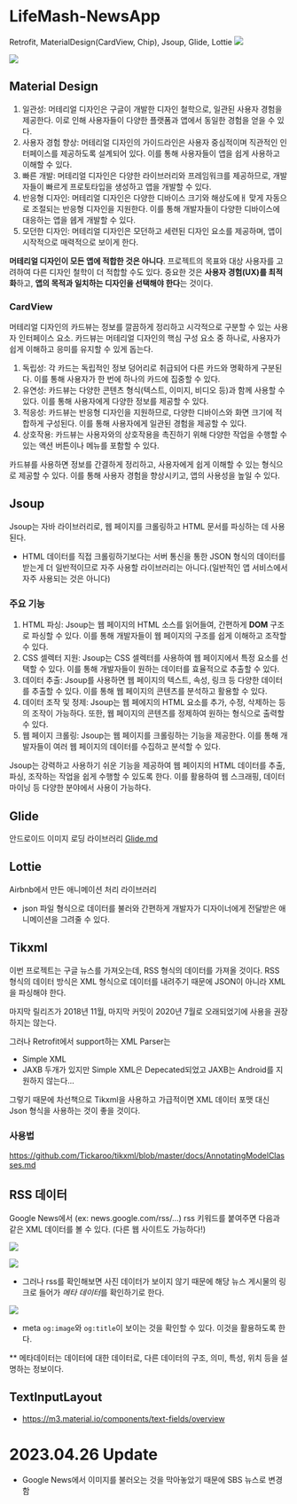 # LifeMash-NewsApp

Retrofit, MaterialDesign(CardView, Chip), Jsoup, Glide, Lottie
![](gif/use_ex.gif)

![](gif/use_lottie.gif)

## Material Design

1. 일관성: 머테리얼 디자인은 구글이 개발한 디자인 철학으로, 일관된 사용자 경험을 제공한다. 이로 인해 사용자들이 다양한 플랫폼과 앱에서 동일한 경험을 얻을 수 있다.
2. 사용자 경험 향상: 머테리얼 디자인의 가이드라인은 사용자 중심적이며 직관적인 인터페이스를 제공하도록 설계되어 있다. 이를 통해 사용자들이 앱을 쉽게 사용하고 이해할 수 있다.
3. 빠른 개발: 머테리얼 디자인은 다양한 라이브러리와 프레임워크를 제공하므로, 개발자들이 빠르게 프로토타입을 생성하고 앱을 개발할 수 있다.
4. 반응형 디자인: 머테리얼 디자인은 다양한 디바이스 크기와 해상도에ㅐ 맞게 자동으로 조절되는 반응형 디자인을 지원한다. 이를 통해 개발자들이 다양한 디바이스에 대응하는 앱을
   쉡게 개발할 수 있다.
5. 모던한 디자인: 머테리얼 디자인은 모던하고 세련된 디자인 요소를 제공하며, 앱이 시작적으로 매력적으로 보이게 한다.

**머테리얼 디자인이 모든 앱에 적합한 것은 아니다**. 프로젝트의 목표와 대상 사용자를 고려하여 다른 디자인 철학이 더 적합할 수도 있다. 중요한 것은 **사용자 경험(UX)를
최적화**하고,
**앱의 목적과 일치하는 디자인을 선택해야 한다**는 것이다.

### CardView

머테리얼 디자인의 카드뷰는 정보를 깔끔하게 정리하고 시각적으로 구분할 수 있는 사용자 인터페이스 요소.
카드뷰는 머테리얼 디자인의 핵심 구성 요소 중 하나로, 사용자가 쉽게 이해하고 응미를 유지할 수 있게 돕는다.

1. 독립성: 각 카드는 독립적인 정보 덩어리로 취급되어 다른 카드와 명확하게 구분된다. 이를 통해 사용자가 한 번에 하나의 카드에 집중할 수 있다.
2. 유연성: 카드뷰는 다양한 콘텐츠 형식(텍스트, 이미지, 비디오 등)과 함께 사용할 수 있다. 이를 통해 사용자에게 다양한 정보를 제공할 수 있다.
3. 적응성: 카드뷰는 반응형 디자인을 지원하므로, 다양한 디바이스와 화면 크기에 적합하게 구성된다. 이를 통해 사용자에게 일관된 경험을 제공할 수 있다.
4. 상호작용: 카드뷰는 사용자와의 상호작용을 촉진하기 위해 다양한 작업을 수행할 수 있는 액션 버튼이나 메뉴를 포함할 수 있다.

카드뷰를 사용하면 정보를 간결하게 정리하고, 사용자에게 쉽게 이해할 수 있는 형식으로 제공할 수 있다. 이를 통해 사용자 경험을 향상시키고, 앱의 사용성을 높일 수 있다.

## Jsoup

Jsoup는 자바 라이브러리로, 웹 페이지를 크롤링하고 HTML 문서를 파싱하는 데 사용된다.

- HTML 데이터를 직접 크롤링하기보다는 서버 통신을 통한 JSON 형식의 데이터를 받는게 더 일반적이므로 자주 사용할 라이브러리는 아니다.(일반적인 앱 서비스에서 자주 사용되는
  것은 아니다)

### 주요 기능

1. HTML 파싱: Jsoup는 웹 페이지의 HTML 소스를 읽어들여, 간편하게 **DOM** 구조로 파싱할 수 있다. 이를 통해 개발자들이 웹 페이지의 구조를 쉽게 이해하고
   조작할 수 있다.
2. CSS 셀렉터 지원: Jsoup는 CSS 셀렉터를 사용하여 웹 페이지에서 특정 요소를 선택할 수 있다. 이를 통해 개발자들이 원하는 데이터를 효율적으로 추출할 수 있다.
3. 데이터 추출: Jsoup를 사용하면 웹 페이지의 텍스트, 속성, 링크 등 다양한 데이터를 추출할 수 있다. 이를 통해 웹 페이지의 콘텐츠를 분석하고 활용할 수 있다.
4. 데이터 조작 및 정제: Jsoup는 웹 페에지의 HTML 요소를 추가, 수정, 삭제하는 등의 조작이 가능하다. 또한, 웹 페이지의 콘텐츠를 정제하여 원하는 형식으로 출력할 수
   있다.
5. 웹 페이지 크롤링: Jsoup는 웹 페이지를 크롤링하는 기능을 제공한다. 이를 통해 개발자들이 여러 웹 페이지의 데이터를 수집하고 분석할 수 있다.

Jsoup는 강력하고 사용하기 쉬운 기능을 제공하여 웹 페이지의 HTML 데이터를 추출, 파싱, 조작하는 작업을 쉽게 수행할 수 있도록 한다. 이를 활용하여 웹 스크래핑, 데이터
마이닝 등 다양한 분야에서 사용이 가능하다.

## Glide

안드로이드 이미지 로딩 라이브러리
[Glide.md](https://github.com/YiBeomSeok/TIL/blob/main/Android/ImageLoading/Glide.md)

## Lottie

Airbnb에서 만든 애니메이션 처리 라이브러리

- json 파일 형식으로 데이터를 불러와 간편하게 개발자가 디자이너에게 전달받은 애니메이션을 그려줄 수 있다.

## Tikxml

이번 프로젝트는 구글 뉴스를 가져오는데, RSS 형식의 데이터를 가져올 것이다.
RSS 형식의 데이터 방식은 XML 형식으로 데이터를 내려주기 때문에 JSON이 아니라 XML을 파싱해야 한다.

마지막 릴리즈가 2018년 11월, 마지막 커밋이 2020년 7월로 오래되었기에 사용을 권장하지는 않는다.

그러나 Retrofit에서 support하는 XML Parser는

- Simple XML
- JAXB
  두개가 있지만 Simple XML은 Depecated되었고 JAXB는 Android를 지원하지 않는다...

그렇기 때문에 차선책으로 Tikxml을 사용하고 가급적이면 XML 데이터 포맷 대신 Json 형식을 사용하는 것이 좋을 것이다.

### 사용법

https://github.com/Tickaroo/tikxml/blob/master/docs/AnnotatingModelClasses.md

## RSS 데이터

Google News에서 (ex: news.google.com/rss/...) rss 키워드를 붙여주면 다음과 같은 XML 데이터를 볼 수 있다.
(다른 웹 사이트도 가능하다!)

![](.README_images/googlenews_rss.png)

![](.README_images/googlenews_1.png)

- 그러나 rss를 확인해보면 사진 데이터가 보이지 않기 때문에 해당 뉴스 게시물의 링크로 들어가 *메타 데이터*를 확인하기로 한다.

![](.README_images/googlenews_meta.png)

- meta `og:image`와  `og:title`이 보이는 것을 확인할 수 있다. 이것을 활용하도록 한다.

** 메타데이터는 데이터에 대한 데이터로, 다른 데이터의 구조, 의미, 특성, 위치 등을 설명하는 정보이다.

## TextInputLayout

- https://m3.material.io/components/text-fields/overview

# 2023.04.26 Update

- Google News에서 이미지를 불러오는 것을 막아놓았기 때문에 SBS 뉴스로 변경함
